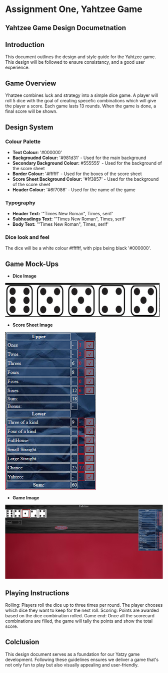 # Assignment One, Yahtzee Game

## Yahtzee Game Design Documetnation

## Introduction 

This document outlines the design and style guide for the Yahtzee game. This design will be followed to ensure consistancy, and a good user experience. 

## Game Overview

Yhatzee combines luck and strategy into a simple dice game. A player will roll 5 dice with the goal of creating specefic combinations which will give the player a score. Each game lasts 13 rounds. When the game is done, a final score will be shown.

## Design System

### Colour Palette
  -   **Text Colour:** '#000000'
  -   **Backgroudnd Colour:** '#981d31' - Used for the main background 
  -   **Secondary Background Colour:** #555555' - Used for the background of the score sheet
  -   **Border Colour:** '#ffffff' - Used for the boxes of the score sheet
  -   **Score Sheet Background Colour:** '#1f3857' - Used for the background of the score sheet
  -   **Header Colour:** '#6f7086' - Used for the name of the game

### Typography
- **Header Text:** '"Times New Roman", Times, serif'
- **Subheadings Text:** '"Times New Roman", Times, serif'
- **Body Text:** '"Times New Roman", Times, serif'

### Dice look and feel

The dice will be a white colour #ffffff, with pips being black '#000000'. 

## Game Mock-Ups
  -   **Dice Image**

    
  ![Dice Image](/DiceImage.png)

  -   **Score Sheet Image**

    
  ![Score Sheet Image](/ScoreSheet.png)


  -   **Game Image**

    
  ![Game Image](/GameImage.png)


## Playing Instructions
Rolling: Players roll the dice up to three times per round. The player chooses which dice they want to keep for the next roll. 
Scoring: Points are awarded based on the dice combination rolled. 
Game end: Once all the scorecard combinations are filled, the game will tally the points and show the total score. 

## Colclusion
This design document serves as a foundation for our Yatzy game development. Following these guidelines ensures we deliver a game that's not only fun to play but also visually appealing and user-friendly.
